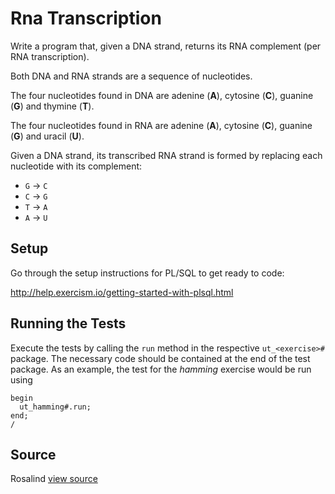 # Rna Transcription

Write a program that, given a DNA strand, returns its RNA complement (per RNA transcription).

Both DNA and RNA strands are a sequence of nucleotides.

The four nucleotides found in DNA are adenine (**A**), cytosine (**C**),
guanine (**G**) and thymine (**T**).

The four nucleotides found in RNA are adenine (**A**), cytosine (**C**),
guanine (**G**) and uracil (**U**).

Given a DNA strand, its transcribed RNA strand is formed by replacing
each nucleotide with its complement:

* `G` -> `C`
* `C` -> `G`
* `T` -> `A`
* `A` -> `U`

## Setup

Go through the setup instructions for PL/SQL to get ready to code:

http://help.exercism.io/getting-started-with-plsql.html

## Running the Tests

Execute the tests by calling the `run` method in the respective `ut_<exercise>#` package.
The necessary code should be contained at the end of the test package.
As an example, the test for the _hamming_ exercise would be run using

```
begin
  ut_hamming#.run;
end;
/
```

## Source

Rosalind [view source](http://rosalind.info/problems/rna)
